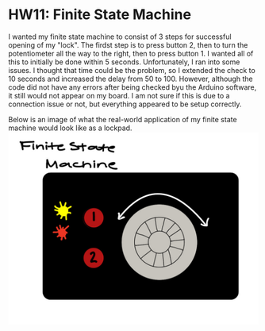 # HW11: Finite State Machine
 
I wanted my finite state machine to consist of 3 steps for successful opening of my "lock". The firdst step is to press button 2, then to turn the potentiometer all the way to the right, then to press button 1. I wanted all of this to initially be done within 5 seconds. Unfortunately, I ran into some issues. I thought that time could be the problem, so I extended the check to 10 seconds and increased the delay from 50 to 100. However, although the code did not have any errors after being checked byu the Arduino software, it still would not appear on my board. I am not sure if this is due to a connection issue or not, but everything appeared to be setup correctly.

Below is an image of what the real-world application of my finite state machine would look like as a lockpad.
![](draw1.JPEG)

